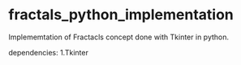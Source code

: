 # fractals_python_implementation


Implememtation of Fractacls concept done with Tkinter in python.

dependencies:
1.Tkinter

